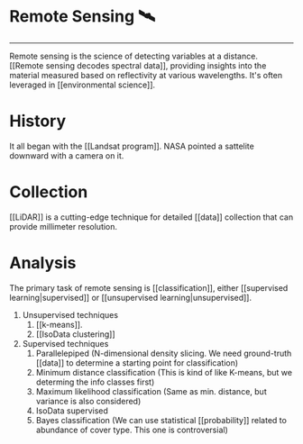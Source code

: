 # Remote Sensing 🛰
---
Remote sensing is the science of detecting variables at a distance. [[Remote sensing decodes spectral data]], providing insights into the material measured based on reflectivity at various wavelengths. It's often leveraged in [[environmental science]]. 

# History
It all began with the [[Landsat program]]. NASA pointed a sattelite downward with a camera on it. 

# Collection
[[LiDAR]] is a cutting-edge technique for detailed [[data]] collection that can provide millimeter resolution. 

# Analysis
The primary task of remote sensing is [[classification]], either  [[supervised learning|supervised]] or [[unsupervised learning|unsupervised]]. 

1. Unsupervised techniques
	1. [[k-means]]. 
	2. [[IsoData clustering]]
2. Supervised techniques
	1. Parallelepiped (N-dimensional density slicing. We need ground-truth [[data]] to determine a starting point for classification)
	2. Minimum distance classification (This is kind of like K-means, but we determing the info classes first)
	3. Maximum likelihood classification (Same as min. distance, but variance is also considered)
	4. IsoData supervised
	5. Bayes classification (We can use statistical [[probability]] related to abundance of cover type. This one is controversial)